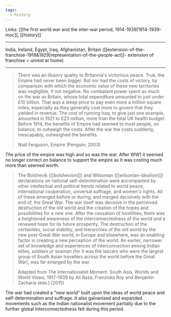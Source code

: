 ```yaml
---
tags:
  - history
---
```

Links: [[the first world war and the inter-war period, 1914-1939|1914-1939-moc]], [[history]]

***

India, Ireland, Egypt, Iraq, Afghanistan, Britain ([[extension-of-the-franchise-1918&1929|representation-of-the-people-act]]- extension of franchise = unrest at home)

***

> There was an illusory quality to Britannia's victorious peace. True, the Empire had never been bigger. But nor had the costs of victory, by comparison with which the economic value of these new territories was negligible, if not negative. No combatant power spent as much on the war as Britain, whose total expenditure amounted to just under £10 billion. That was a steep price to pay even more a million square miles, especially as they generally cost more to govern that they yielded in revenue. The cost of running Iraq, to give just one example, amounted in 1921 to £23 million, more than the total UK health budget. Before 1914, the benefits of Empire had seemed to most people, on balance, to outweigh the costs. After the war the costs suddenly, inescapably, outweighed the benefits.
> 
> Niall Ferguson, Empire (Penguin; 2003)

The price of the empire was high and so was the war. After WW1 it seemed no longer correct on balance to support the empire as it was costing much more than seemed worth.

> The Bolshevik ([[bolshevism]]) and Wilsonian ([[wilsonian-idealism]]) declarations on national self-determination were accompanied by other intellectual and political trends related to world peace, international cooperation, universal suffrage, and women's rights. All of these emerged before or during, and merged decisively with the end of, the Great War. The war itself was decisive in the perceived destruction of the old world and the creation of the hopes and possibilities for a new one. After the cessation of hostilities, there was a heightened awareness of the interconnectedness of the world and a renewed hope for its future prosperity. The destruction of the certainties, social stability, and hierarchies of the old world by the new post-Great War world, in Europe and elsewhere, was an enabling factor in creating a new perception of the world. An earlier, narrower set of knowledge and experiences of interconnection among Indian elites, soldiers or seaman (for it was the lascars who were the largest group of South Asian travellers across the world before the Great War), was far enlarged by the war.
> 
> Adapted from The Internationalist Moment: South Asia, Worlds and World Views, 1917-1939 by Ali Raza, Franziska Roy and Benjamin Zacharia (eds.) (2015)

The war had created a "new world" built upon the ideas of world peace and self-determination and suffrage. It also galvanised and expanded movements such as the Indian nationalist movement partially due to the further global interconnectedness felt during this period.